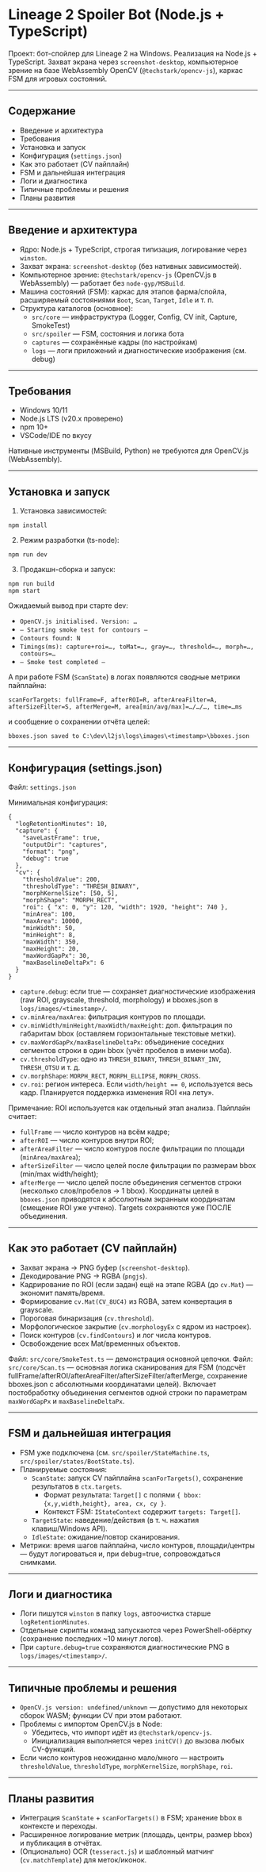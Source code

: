 # Lineage 2 Spoiler Bot (Node.js + TypeScript)

Проект: бот-спойлер для Lineage 2 на Windows. Реализация на Node.js + TypeScript. Захват экрана через `screenshot-desktop`, компьютерное зрение на базе WebAssembly OpenCV (`@techstark/opencv-js`), каркас FSM для игровых состояний.

---

## Содержание
- Введение и архитектура
- Требования
- Установка и запуск
- Конфигурация (`settings.json`)
- Как это работает (CV пайплайн)
- FSM и дальнейшая интеграция
- Логи и диагностика
- Типичные проблемы и решения
- Планы развития

---

## Введение и архитектура
- Ядро: Node.js + TypeScript, строгая типизация, логирование через `winston`.
- Захват экрана: `screenshot-desktop` (без нативных зависимостей).
- Компьютерное зрение: `@techstark/opencv-js` (OpenCV.js в WebAssembly) — работает без `node-gyp/MSBuild`.
- Машина состояний (FSM): каркас для этапов фарма/спойла, расширяемый состояниями `Boot`, `Scan`, `Target`, `Idle` и т. п.
- Структура каталогов (основное):
  - `src/core` — инфраструктура (Logger, Config, CV init, Capture, SmokeTest)
  - `src/spoiler` — FSM, состояния и логика бота
  - `captures` — сохранённые кадры (по настройкам)
  - `logs` — логи приложений и диагностические изображения (см. debug)

---

## Требования
- Windows 10/11
- Node.js LTS (v20.x проверено)
- npm 10+
- VSCode/IDE по вкусу

Нативные инструменты (MSBuild, Python) не требуются для OpenCV.js (WebAssembly).

---

## Установка и запуск
1) Установка зависимостей:
```
npm install
```

2) Режим разработки (ts-node):
```
npm run dev
```

3) Продакшн-сборка и запуск:
```
npm run build
npm start
```

Ожидаемый вывод при старте dev:
- `OpenCV.js initialised. Version: …`
- `— Starting smoke test for contours —`
- `Contours found: N`
- `Timings(ms): capture+roi=…, toMat=…, gray=…, threshold=…, morph=…, contours=…`
- `— Smoke test completed —`

А при работе FSM (`ScanState`) в логах появляются сводные метрики пайплайна:
```
scanForTargets: fullFrame=F, afterROI=R, afterAreaFilter=A, afterSizeFilter=S, afterMerge=M, area[min/avg/max]=…/…/…, time=…ms
```
и сообщение о сохранении отчёта целей:
```
bboxes.json saved to C:\dev\l2js\logs\images\<timestamp>\bboxes.json
```

---

## Конфигурация (settings.json)
Файл: `settings.json`

Минимальная конфигурация:
```
{
  "logRetentionMinutes": 10,
  "capture": {
    "saveLastFrame": true,
    "outputDir": "captures",
    "format": "png",
    "debug": true
  },
  "cv": {
    "thresholdValue": 200,
    "thresholdType": "THRESH_BINARY",
    "morphKernelSize": [50, 5],
    "morphShape": "MORPH_RECT",
    "roi": { "x": 0, "y": 120, "width": 1920, "height": 740 },
    "minArea": 100,
    "maxArea": 10000,
    "minWidth": 50,
    "minHeight": 8,
    "maxWidth": 350,
    "maxHeight": 20,
    "maxWordGapPx": 30,
    "maxBaselineDeltaPx": 6
  }
}
```
- `capture.debug`: если true — сохраняет диагностические изображения (raw ROI, grayscale, threshold, morphology) и bboxes.json в `logs/images/<timestamp>/`.
- `cv.minArea/maxArea`: фильтрация контуров по площади.
- `cv.minWidth/minHeight/maxWidth/maxHeight`: доп. фильтрация по габаритам bbox (оставляем горизонтальные текстовые метки).
- `cv.maxWordGapPx/maxBaselineDeltaPx`: объединение соседних сегментов строки в один bbox (учёт пробелов в имени моба).
- `cv.thresholdType`: одно из `THRESH_BINARY`, `THRESH_BINARY_INV`, `THRESH_OTSU` и т. д.
- `cv.morphShape`: `MORPH_RECT`, `MORPH_ELLIPSE`, `MORPH_CROSS`.
- `cv.roi`: регион интереса. Если `width/height == 0`, используется весь кадр. Планируется поддержка изменения ROI «на лету».

Примечание: ROI используется как отдельный этап анализа. Пайплайн считает:
- `fullFrame` — число контуров на всём кадре;
- `afterROI` — число контуров внутри ROI;
- `afterAreaFilter` — число контуров после фильтрации по площади (`minArea/maxArea`);
- `afterSizeFilter` — число целей после фильтрации по размерам bbox (min/max width/height);
- `afterMerge` — число целей после объединения сегментов строки (несколько слов/пробелов → 1 bbox).
Координаты целей в `bboxes.json` приводятся к абсолютным экранным координатам (смещение ROI уже учтено). Targets сохраняются уже ПОСЛЕ объединения.

---

## Как это работает (CV пайплайн)
- Захват экрана → PNG буфер (`screenshot-desktop`).
- Декодирование PNG → RGBA (`pngjs`).
- Кадрирование по ROI (если задан) ещё на этапе RGBA (до `cv.Mat`) — экономит память/время.
- Формирование `cv.Mat(CV_8UC4)` из RGBA, затем конвертация в grayscale.
- Пороговая бинаризация (`cv.threshold`).
- Морфологическое закрытие (`cv.morphologyEx` с ядром из настроек).
- Поиск контуров (`cv.findContours`) и лог числа контуров.
- Освобождение всех Mat/временных объектов.

Файл: `src/core/SmokeTest.ts` — демонстрация основной цепочки.
Файл: `src/core/Scan.ts` — основная логика сканирования для FSM (подсчёт fullFrame/afterROI/afterAreaFilter/afterSizeFilter/afterMerge, сохранение bboxes.json с абсолютными координатами целей). Включает постобработку объединения сегментов одной строки по параметрам `maxWordGapPx` и `maxBaselineDeltaPx`.

---

## FSM и дальнейшая интеграция
- FSM уже подключена (см. `src/spoiler/StateMachine.ts`, `src/spoiler/states/BootState.ts`).
- Планируемые состояния:
  - `ScanState`: запуск CV пайплайна `scanForTargets()`, сохранение результатов в `ctx.targets`.
    - Формат результата: `Target[]` с полями `{ bbox:{x,y,width,height}, area, cx, cy }`.
    - Контекст FSM: `IStateContext` содержит `targets: Target[]`.
  - `TargetState`: наведение/действия (в т. ч. нажатия клавиш/Windows API).
  - `IdleState`: ожидание/повтор сканирования.
- Метрики: время шагов пайплайна, число контуров, площади/центры — будут логироваться и, при debug=true, сопровождаться снимками.

---

## Логи и диагностика
- Логи пишутся `winston` в папку `logs`, автоочистка старше `logRetentionMinutes`.
- Отдельные скрипты команд запускаются через PowerShell-обёртку (сохранение последних ~10 минут логов).
- При `capture.debug=true` сохраняются диагностические PNG в `logs/images/<timestamp>/`.

---

## Типичные проблемы и решения
- `OpenCV.js version: undefined/unknown` — допустимо для некоторых сборок WASM; функции CV при этом работают.
- Проблемы с импортом OpenCV.js в Node:
  - Убедитесь, что импорт идёт из `@techstark/opencv-js`.
  - Инициализация выполняется через `initCV()` до вызова любых CV-функций.
- Если число контуров неожиданно мало/много — настроить `thresholdValue`, `thresholdType`, `morphKernelSize`, `morphShape`, `roi`.

---

## Планы развития
- Интеграция `ScanState` + `scanForTargets()` в FSM; хранение bbox в контексте и переходы.
- Расширенное логирование метрик (площадь, центры, размер bbox) и публикация в отчётах.
- (Опционально) OCR (`tesseract.js`) и шаблонный матчинг (`cv.matchTemplate`) для меток/иконок.
